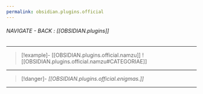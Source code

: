 ```yaml
---
permalink: obsidian.plugins.official
---
```


###### NAVIGATE - BACK : [[OBSIDIAN.plugins]]
-----

>[!example]- [[OBSIDIAN.plugins.official.namzu]]
>![[OBSIDIAN.plugins.official.namzu#CATEGORIAE]]

----
>[!danger]- *[[OBSIDIAN.plugins.official.enigmas.]]*
-----




